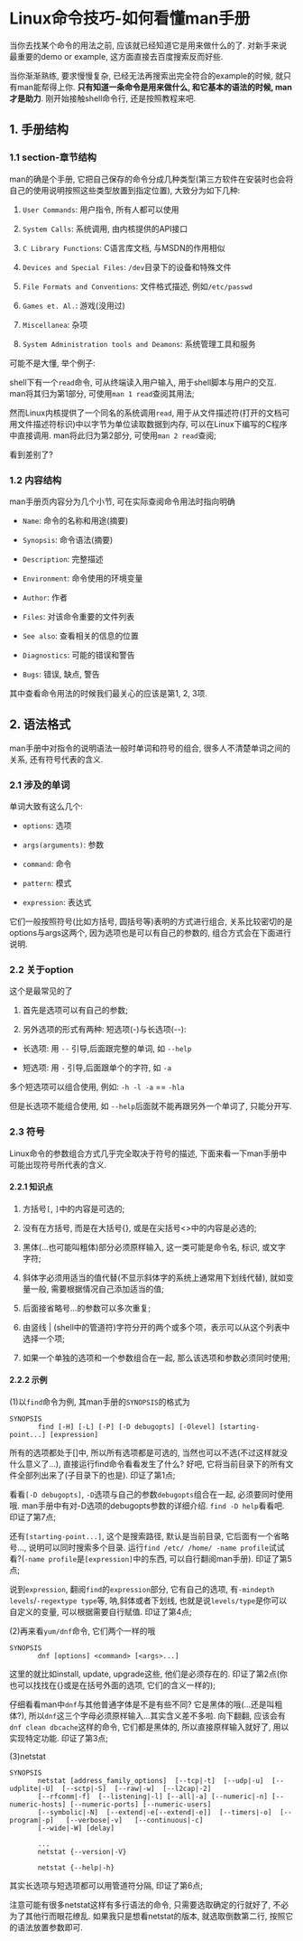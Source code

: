 # Linux命令技巧-如何看懂man手册

当你去找某个命令的用法之前, 应该就已经知道它是用来做什么的了.  对新手来说最重要的demo or example, 这方面直接去百度搜索反而好些.

当你渐渐熟练, 要求慢慢复杂, 已经无法再搜索出完全符合的example的时候, 就只有man能帮得上你. **只有知道一条命令是用来做什么, 和它基本的语法的时候, man才是助力**. 刚开始接触shell命令行, 还是按照教程来吧.

## 1. 手册结构

### 1.1 section-章节结构

man的确是个手册, 它把自己保存的命令分成几种类型(第三方软件在安装时也会将自己的使用说明按照这些类型放置到指定位置), 大致分为如下几种:

1. `User Commands`:	用户指令, 所有人都可以使用

2. `System Calls`: 系统调用, 由内核提供的API接口

3. `C Library Functions`: C语言库文档, 与MSDN的作用相似

4. `Devices and Special Files`: `/dev`目录下的设备和特殊文件

5. `File Formats and Conventions`: 文件格式描述, 例如`/etc/passwd`

6. `Games et. Al.`: 游戏(没用过)

7. `Miscellanea`: 杂项

8. `System Administration tools and Deamons`: 系统管理工具和服务

可能不是大懂, 举个例子:

shell下有一个`read`命令, 可从终端读入用户输入, 用于shell脚本与用户的交互. man将其归为第1部分, 可使用`man 1 read`查阅其用法;

然而Linux内核提供了一个同名的系统调用`read`, 用于从文件描述符(打开的文档可用文件描述符标识)中以字节为单位读取数据到内存, 可以在Linux下编写的C程序中直接调用. man将此归为第2部分, 可使用`man 2 read`查阅;

看到差别了?

### 1.2 内容结构

man手册页内容分为几个小节, 可在实际查阅命令用法时指向明确

- `Name`: 命令的名称和用途(摘要)

- `Synopsis`: 命令语法(摘要)

- `Description`: 完整描述

- `Environment`: 命令使用的环境变量

- `Author`: 作者

- `Files`: 对该命令重要的文件列表

- `See also`: 查看相关的信息的位置

- `Diagnostics`: 可能的错误和警告

- `Bugs`: 错误, 缺点, 警告

其中查看命令用法的时候我们最关心的应该是第1, 2, 3项.

## 2. 语法格式

man手册中对指令的说明语法一般时单词和符号的组合, 很多人不清楚单词之间的关系, 还有符号代表的含义.

### 2.1 涉及的单词

单词大致有这么几个:

- `options`: 选项

- `args(arguments)`: 参数

- `command`: 命令

- `pattern`: 模式

- `expression`: 表达式

它们一般按照符号(比如方括号, 圆括号等)表明的方式进行组合, 关系比较密切的是options与args这两个, 因为选项也是可以有自己的参数的, 组合方式会在下面进行说明.

### 2.2 关于option

这个是最常见的了

1. 首先是选项可以有自己的参数;

2. 另外选项的形式有两种: 短选项(-)与长选项(--):

- 长选项: 用 `--` 引导,后面跟完整的单词, 如 `--help`

- 短选项: 用 `-` 引导,后面跟单个的字符, 如 `-a`

多个短选项可以组合使用, 例如: `-h -l -a` == `-hla`

但是长选项不能组合使用, 如 `--help`后面就不能再跟另外一个单词了, 只能分开写.

### 2.3 符号

Linux命令的参数组合方式几乎完全取决于符号的描述, 下面来看一下man手册中可能出现符号所代表的含义.

#### 2.2.1 知识点

1. 方括号`[`, `]`中的内容是可选的;

2. 没有在方括号, 而是在大括号{}, 或是在尖括号<>中的内容是必选的;

3. 黑体(...也可能叫粗体)部分必须原样输入, 这一类可能是命令名, 标识, 或文字字符;

4. 斜体字必须用适当的值代替(不显示斜体字的系统上通常用下划线代替), 就如变量一般, 需要根据情况自己添加适当的值;

5. 后面接省略号…的参数可以多次重复;

6. 由竖线 | (shell中的管道符)字符分开的两个或多个项，表示可以从这个列表中选择一个项;

7. 如果一个单独的选项和一个参数组合在一起, 那么该选项和参数必须同时使用;

#### 2.2.2 示例

(1)以`find`命令为例, 其man手册的`SYNOPSIS`的格式为

```
SYNOPSIS
       find [-H] [-L] [-P] [-D debugopts] [-Olevel] [starting-point...] [expression]
```

所有的选项都处于[]中, 所以所有选项都是可选的, 当然也可以不选(不过这样就没什么意义了...), 直接运行find命令看看发生了什么? 好吧, 它将当前目录下的所有文件全部列出来了(子目录下的也是). 印证了第1点;

看看`[-D debugopts]`, `-D`选项与自己的参数`debugopts`组合在一起, 必须要同时使用哦. man手册中有对-D选项的debugopts参数的详细介绍. `find -D help`看看吧. 印证了第7点;

还有`[starting-point...]`, 这个是搜索路径, 默认是当前目录, 它后面有一个省略号..., 说明可以同时搜索多个目录. 运行`find /etc/ /home/ -name profile`试试看?(`-name profile`是`[expression]`中的东西, 可以自行翻阅man手册). 印证了第5点;

说到`expression`, 翻阅`find`的`expression`部分, 它有自己的选项, 有`-mindepth levels`/`-regextype type`等, 呐,斜体或者下划线, 也就是说`levels/type`是你可以自定义的变量, 可以根据需要自行赋值. 印证了第4点;

(2)再来看`yum/dnf`命令, 它们两个一样的哦

```
SYNOPSIS
       dnf [options] <command> [<args>...]
```

这里的<command>就比如install, update, upgrade这些, 他们是必须存在的. 印证了第2点(你也可以找找在{}或是在括号外面的选项, 它们的含义一样的);

仔细看看man中`dnf`与其他普通字体是不是有些不同? 它是黑体的哦(...还是叫粗体?), 所以`dnf`这三个字母必须原样输入...其实含义差不多啦. 向下翻翻, 应该会有`dnf clean dbcache`这样的命令, 它们都是黑体的, 所以直接原样输入就好了, 用以实现特定功能. 印证了第3点;

(3)netstat

```
SYNOPSIS
       netstat [address_family_options]  [--tcp|-t]  [--udp|-u]  [--udplite|-U]  [--sctp|-S]  [--raw|-w]  [--l2cap|-2]
       [--rfcomm|-f]  [--listening|-l] [--all|-a] [--numeric|-n] [--numeric-hosts] [--numeric-ports] [--numeric-users]
       [--symbolic|-N]  [--extend|-e[--extend|-e]]  [--timers|-o]  [--program|-p]   [--verbose|-v]   [--continuous|-c]
       [--wide|-W] [delay]

       ...
       netstat {--version|-V}

       netstat {--help|-h}
```

其实长选项与短选项都可以用管道符分隔, 印证了第6点;

注意可能有很多netstat这样有多行语法的命令, 只需要选取确定的行就好了, 不必为了其他行而眼花缭乱. 如果我只是想看netstat的版本, 就选取倒数第二行, 按照它的语法放置参数即可.

